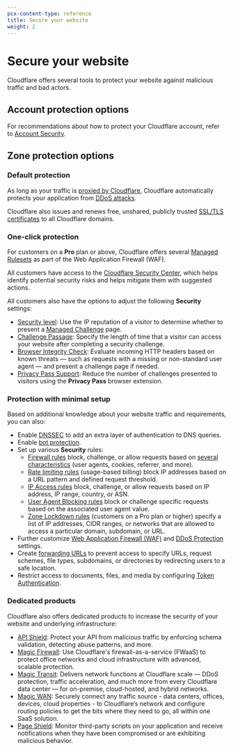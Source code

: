 ```yaml
---
pcx-content-type: reference
title: Secure your website
weight: 2
---
```


# Secure your website

Cloudflare offers several tools to protect your website against malicious traffic and bad actors.

## Account protection options

For recommendations about how to protect your Cloudflare account, refer to [Account Security](/fundamentals/account-and-billing/account-security/).

## Zone protection options

### Default protection

As long as your traffic is [proxied by Cloudflare](/fundamentals/get-started/concepts/how-cloudflare-works/), Cloudflare automatically protects your application from [DDoS attacks](/ddos-protection/).

Cloudflare also issues and renews free, unshared, publicly trusted [SSL/TLS certificates](/ssl/edge-certificates/universal-ssl/) to all Cloudflare domains.

### One-click protection

For customers on a **Pro** plan or above, Cloudflare offers several [Managed Rulesets](/waf/managed-rulesets/) as part of the Web Application Firewall (WAF).

All customers have access to the [Cloudflare Security Center](/security-center/), which helps identify potential security risks and helps mitigate them with suggested actions.

All customers also have the options to adjust the following **Security** settings:

- [Security level](https://support.cloudflare.com/hc/articles/200170056): Use the IP reputation of a visitor to determine whether to present a [Managed Challenge](/fundamentals/get-started/concepts/cloudflare-challenges/#managed-challenge) page.
- [Challenge Passage](/fundamentals/security/challenge-passage/): Specify the length of time that a visitor can access your website after completing a security challenge.
- [Browser Integrity Check](https://support.cloudflare.com/hc/articles/200170086): Evaluate incoming HTTP headers based on known threats — such as requests with a missing or non-standard user agent — and present a challenge page if needed.
- [Privacy Pass Support](https://support.cloudflare.com/hc/articles/115001992652): Reduce the number of challenges presented to visitors using the **Privacy Pass** browser extension.

### Protection with minimal setup

Based on additional knowledge about your website traffic and requirements, you can also:

- Enable [DNSSEC](/dns/additional-options/dnssec/) to add an extra layer of authentication to DNS queries.
- Enable [bot protection](/bots/get-started/).
- Set up various **Security** rules:
    - [Firewall rules](/firewall/cf-firewall-rules/) block, challenge, or allow requests based on [several characteristics](/ruleset-engine/rules-language/fields/) (user agents, cookies, referrer, and more).
    - [Rate limiting rules](https://support.cloudflare.com/hc/articles/115001635128) (usage-based billing) block IP addresses based on a URL pattern and defined request threshold.
    - [IP Access rules](/waf/tools/ip-access-rules/) block, challenge, or allow requests based on IP address, IP range, country, or ASN.
    - [User Agent Blocking rules](https://support.cloudflare.com/hc/articles/115001856951) block or challenge specific requests based on the associated user agent value.
    - [Zone Lockdown rules](https://support.cloudflare.com/hc/articles/115001595131) (customers on a Pro plan or higher) specify a list of IP addresses, CIDR ranges, or networks that are allowed to access a particular domain, subdomain, or URL.
- Further customize [Web Application Firewall (WAF)](/waf/) and [DDoS Protection](/ddos-protection/) settings.
- Create [forwarding URLs](https://support.cloudflare.com/hc/articles/4729826525965) to prevent access to specify URLs, request schemes, file types, subdomains, or directories by redirecting users to a safe location.
- Restrict access to documents, files, and media by configuring [Token Authentication](https://support.cloudflare.com/hc/articles/115001376488).

### Dedicated products

Cloudflare also offers dedicated products to increase the security of your website and underlying infrastructure:

- [API Shield](/api-shield/): Protect your API from malicious traffic by enforcing schema validation, detecting abuse patterns, and more.
- [Magic Firewall](/magic-firewall/): Use Cloudflare's firewall-as-a-service (FWaaS) to protect office networks and cloud infrastructure with advanced, scalable protection.
- [Magic Transit](/magic-transit/): Delivers network functions at Cloudflare scale — DDoS protection, traffic acceleration, and much more from every Cloudflare data center — for on-premise, cloud-hosted, and hybrid networks.
- [Magic WAN](/magic-wan/): Securely connect any traffic source - data centers, offices, devices, cloud properties - to Cloudflare’s network and configure routing policies to get the bits where they need to go, all within one SaaS solution.
- [Page Shield](/page-shield/): Monitor third-party scripts on your application and receive notifications when they have been compromised or are exhibiting malicious behavior.
